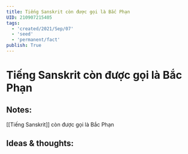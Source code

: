 ```yaml
---
title: Tiếng Sanskrit còn được gọi là Bắc Phạn
UID: 210907215405
tags:
  - 'created/2021/Sep/07'
  - 'seed'
  - 'permanent/fact'
publish: True
---
```

# Tiếng Sanskrit còn được gọi là Bắc Phạn

## Notes:
[[Tiếng Sanskrit]] còn được gọi là Bắc Phạn

## Ideas & thoughts:
